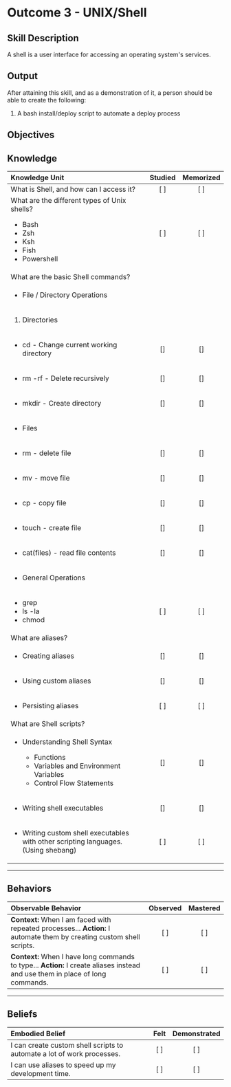 # Outcome 3 - UNIX/Shell

**Skill Description**
----------
A shell is a user interface for accessing an operating system's services.

**Output**
----------
After attaining this skill, and as a demonstration of it, a person should be able to create the following:

1. A bash install/deploy script to automate a deploy process


**Objectives**
----------

## **Knowledge**


| Knowledge Unit   |      Studied      | Memorized |
|:-------------|:------------------:|:--------:|
| What is Shell, and how can I access it? | [ ] | [ ]  |
| What are the different types of Unix shells? <ul><li>Bash</li><li>Zsh</li><li>Ksh</li><li>Fish</li><li>Powershell</li></ul>| [ ] | [ ]|
| What are the basic Shell commands? ||
| <ul><li>File / Directory Operations | |
| <ol><li>Directories</li> | |
| <ul><li>cd - Change current working directory</li></ul> | [] | []|
| <ul><li>rm -rf - Delete recursively </li></ul> | [] | [] |
| <ul><li>mkdir - Create directory </li></ul> | [] | [] |
| <ul><li>Files</li> | | |
| <ul><li>rm - delete file</li></ul> | [] | [] |
| <ul><li>mv - move file</li></ul> | [] | [] |
| <ul><li>cp - copy file</li></ul> | [] | [] |
| <ul><li>touch - create file</li></ul> | [] | [] |
| <ul><li>cat(files) - read file contents</li></ul> | [] | [] |
| <ul><li>General Operations</li></ul> | | |
| <ul><li> grep</li><li>ls -la</li><li>chmod</li></ul> | [ ]| [ ]|
| What are aliases? | | |
| <ul><li>Creating aliases</li></ul> | [] | [] |
| <ul><li>Using custom aliases</li></ul> | [] | [] |
| <ul><li>Persisting aliases</li></ul>| [ ] |    [ ] |
| What are Shell scripts? | | |
| <ul><li>Understanding Shell Syntax</li><ul><li>Functions</li><li>Variables and Environment Variables </li><li>Control Flow Statements</li></ul></ul> | [] | [] |
| <ul><li>Writing shell executables</li></ul> | [] | [] |
| <ul><li>Writing custom shell executables with other scripting languages.(Using shebang)</li></ul> | [ ] |    [ ] |


----------


## **Behaviors**

| Observable Behavior   |      Observed      | Mastered |
|:-------------|:------------------:|:--------:|
| **Context:** When I am faced with repeated processes... **Action:** I automate them by creating custom shell scripts. | [ ] | [ ]  |
| **Context:** When I have long commands to type... **Action:** I create aliases instead and use them in place of long commands. |   [ ]   |   [ ] |

----------


## **Beliefs**

| Embodied Belief   |      Felt      | Demonstrated |
|:-------------|:------------------:|:--------:|
| I can create custom shell scripts to automate a lot of work processes. | [ ] | [ ]  |
| I can use aliases to speed up my development time. |   [ ]   |   [ ] |